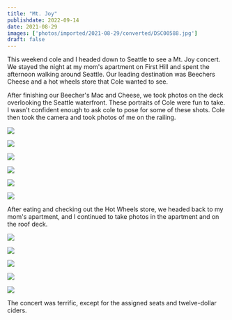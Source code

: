 ```yaml
---
title: "Mt. Joy"
publishdate: 2022-09-14
date: 2021-08-29
images: ['photos/imported/2021-08-29/converted/DSC00588.jpg']
draft: false
---
```


This weekend cole and I headed down to Seattle to see a Mt. Joy concert.  We stayed the night at my mom's apartment on First Hill and spent the afternoon walking around Seattle.  Our leading destination was Beechers Cheese and a hot wheels store that Cole wanted to see.

After finishing our Beecher's Mac and Cheese, we took photos on the deck overlooking the Seattle waterfront.  These portraits of Cole were fun to take.  I wasn't confident enough to ask cole to pose for some of these shots.  Cole then took the camera and took photos of me on the railing.

![](photos/imported/2021-08-29/converted/DSC00526.jpg)

![](photos/imported/2021-08-29/converted/DSC00534.jpg)

![](photos/imported/2021-08-29/converted/DSC00557.jpg)

![](photos/imported/2021-08-29/converted/DSC00584.jpg)

![](photos/imported/2021-08-29/converted/DSC00586.jpg)

![](photos/imported/2021-08-29/converted/DSC00588.jpg)

After eating and checking out the Hot Wheels store, we headed back to my mom's apartment, and I continued to take photos in the apartment and on the roof deck.

![](photos/imported/2021-08-29/converted/DSC00595.jpg)

![](photos/imported/2021-08-29/converted/DSC00605.jpg)

![](photos/imported/2021-08-29/converted/DSC00612.jpg)

![](photos/imported/2021-08-29/converted/DSC00626.jpg)

![](photos/imported/2021-08-29/converted/DSC00636.jpg)

The concert was terrific, except for the assigned seats and twelve-dollar ciders.